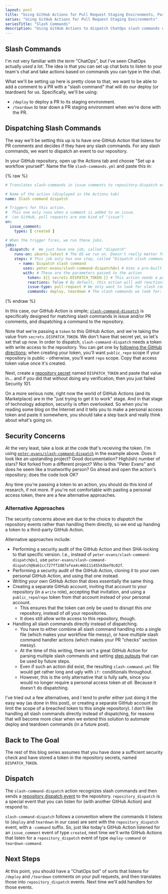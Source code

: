 ```yaml
---
layout: post
title: "Using GitHub Actions for Pull Request Staging Environments, Part 2: Slash Commands"
series: "Using GitHub Actions for Pull Request Staging Environments"
seriesTitle: "Slash Commands"
description: "Using GitHub Actions to dispatch ChatOps slash commands on pull requests."
---
```


## Slash Commands

I'm not very familiar with the *term* "ChatOps", but I've seen ChatOps actually *used* a lot. The idea is that you can set up chat bots to listen to your team's chat and take actions based on commands you can type in the chat.

What we'll be setting up here is pretty close to that; we want to be able to add a comment to a PR with a "slash command" that will do our deploy (or teardown) for us. Specifically, we'll be using:

- `/deploy` to deploy a PR to its staging environment.
- `/teardown` to tear down a PR staging environment when we're done with the PR.

## Dispatching Slash Commands

The way we'll be setting this up is to have one GitHub Action that listens for PR comments and decides if they have any slash commands. For any slash commands, we want to dispatch an event to our repository.

In your GitHub repository, open up the Actions tab and choose "Set up a workflow yourself". Name the file `slash-commands.yml` and paste this in:

{% raw %}
```yaml
# Translates slash-commands in issue comments to repository-dispatch events.

# Name of the action (displayed in the Actions tab)
name: Slash command dispatch

# Triggers for this action.
#  This one only runs when a comment is added to an issue.
#  (on GitHub, pull requests are one kind of "issue")
on:
  issue_comment:
    types: [ created ]

# When the trigger fires, we run these jobs.
jobs:
  dispatch: #  We just have one job, called "dispatch"
    runs-on: ubuntu-latest # The OS we run on. Doesn't really matter for this simple action.
    steps: # This job only has one step, called "Dispatch slash command"
      - name: Dispatch slash command
        uses: peter-evans/slash-command-dispatch@v1 # Uses a pre-built action from the Marketplace
        with: # These are the parameters passed to the action
          token: ${{ secrets.DISPATCH_TOKEN }} # This action needs a personal access token in order to dispatch
          reactions: false # By default, this action will add reactions to the slash command comment; this turns those off
          issue-type: pull-request # We only want to look for slash commands in pull requests, not other issues
          commands: deploy, teardown # The slash commands we look for: /deploy and /teardown
```
{% endraw %}

In this case, our GitHub Action is simple; [`slash-command-dispatch`](https://github.com/marketplace/actions/slash-command-dispatch) is specifically designed for matching slash commands in issue and/or PR comments, and dispatching a command to the repository.

Note that we're passing a `token` to this GitHub Action, and we're taking the value from `secrets.DISPATCH_TOKEN`. We don't have that secret yet, so let's set that up now. In order to dispatch, `slash-command-dispatch` needs a token with write access to the repository. You can get one by [following the GitHub directions](https://help.github.com/en/github/authenticating-to-github/creating-a-personal-access-token-for-the-command-line); when creating your token, you'll want `public_repo` scope if your repository is public - otherwise, you'll want `repo` scope. Copy that access token value once it's created.

Next, create a [repository secret](https://help.github.com/en/actions/configuring-and-managing-workflows/creating-and-storing-encrypted-secrets) named `DISPATCH_TOKEN` and paste that value in... and if you did that without doing any verification, then you just failed Security 101.

On a more serious note, right now the world of GitHub Actions (and its Marketplace) are in the "just trying to get it to work" stage. And in that stage of technology adoption, security is often overlooked. So when you're reading some blog on the Internet and it tells you to make a personal access token and paste it somewhere, you should take a step back and really think about what's going on.

## Security Concerns

At the very least, take a look at the code that's receiving the token. I'm using [`peter-evans/slash-command-dispatch`](https://github.com/marketplace/actions/slash-command-dispatch) in the example above. Does it look like an upstanding project? Good documentation? High(ish) number of stars? Not forked from a different project? Who is this "Peter Evans" and does he seem like a trustworthy person? Go ahead and open the action's repository; does the code look OK?

Any time you're passing a token to an action, you should do this kind of research, if not more. If you're not comfortable with pasting a personal access token, there are a few alternative approaches.

### Alternative Approaches

The security concerns above are due to the choice to *dispatch* the repository events rather than handling them directly, so we end up handing a token to a third-party GitHub Action.

Alternative approaches include:
- Performing a security audit of the GitHub Action and then SHA-locking to that specific version. I.e., instead of `peter-evans/slash-command-dispatch@v1`, use `peter-evans/slash-command-dispatch@8a61cc727ff2d87afea4c46b11145543bef0c02f`.
- Performing a security audit of the GitHub Action, cloning it to your own personal GitHub Action, and using that one instead.
- Writing your own GitHub Action that does essentially the same thing.
- Creating a separate GitHub account, inviting that account to your repository (in a `write` role), accepting that invitation, and using a `public_repo`/`repo` token from *that* account instead of your personal account.
  - This ensures that the token can only be used to disrupt this *one* repository, instead of *all* your repositories.
  - It does still allow write access to this repository, though.
- Handling all slash commands directly instead of dispatching.
  - You have to either combine all slash command handling into a single file (which makes your workflow file messy), or have multiple slash command handler actions (which makes your PR "checks" section messy).
  - At the time of this writing, there isn't a great GitHub Action for parsing multiple slash commands and setting [step outputs](https://help.github.com/en/actions/reference/context-and-expression-syntax-for-github-actions#steps-context) that can be used by future steps.
  - Even if such an action did exist, the resulting `slash-command.yml` file would get rather long and ugly with `if:` conditionals throughout.
  - However, this is the only alternative that is fully safe, since you would no longer require a personal access token *at all*. Because it doesn't do dispatching.

I've tried out a few alternatives, and I tend to prefer either just doing it the easy way (as done in this post), or creating a separate GitHub account (to limit the scope of a breached token to this single repository). I don't like handling all slash commands directly instead of dispatching, for reasons that will become more clear when we extend this solution to automate deploy and teardown commands (in a future post).

## Back to The Goal

The rest of this blog series assumes that you have done a sufficient security check and have stored a token in the repository secrets, named `DISPATCH_TOKEN`.

## Dispatch

The `slash-command-dispatch` action recognizes slash commands and then sends a [repository dispatch event](https://help.github.com/en/actions/reference/events-that-trigger-workflows#external-events-repository_dispatch) to the repository. `repository_dispatch` is a special event that you can listen for (with another GitHub Action) and respond to.

`slash-command-dispatch` follows a convention where the commands it listens to (`deploy` and `teardown` in our case) are sent with the `repository_dispatch` event, with a `-command` suffix. So, just like today's GitHub Action listened for an `issue_comment` event of type `created`, next time we'll write GitHub Actions that listen for a `repository_dispatch` event of type `deploy-command` or `teardown-command`.

## Next Steps

At this point, you should have a "ChatOps bot" of sorts that listens for `/deploy` and `/teardown` comments on your pull requests, and then translates those into `repository_dispatch` events. Next time we'll add handlers for those events.
